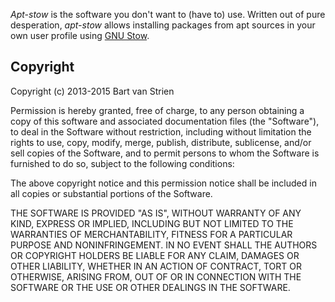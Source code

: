 *Apt-stow* is the software you don't want to (have to) use. Written out of pure
desperation, *apt-stow* allows installing packages from apt sources in your own
user profile using [GNU Stow][stow].

Copyright
---------

Copyright (c) 2013-2015 Bart van Strien

Permission is hereby granted, free of charge, to any person obtaining a copy of
this software and associated documentation files (the "Software"), to deal in
the Software without restriction, including without limitation the rights to
use, copy, modify, merge, publish, distribute, sublicense, and/or sell copies of
the Software, and to permit persons to whom the Software is furnished to do so,
subject to the following conditions:

The above copyright notice and this permission notice shall be included in all
copies or substantial portions of the Software.

THE SOFTWARE IS PROVIDED "AS IS", WITHOUT WARRANTY OF ANY KIND, EXPRESS OR
IMPLIED, INCLUDING BUT NOT LIMITED TO THE WARRANTIES OF MERCHANTABILITY, FITNESS
FOR A PARTICULAR PURPOSE AND NONINFRINGEMENT. IN NO EVENT SHALL THE AUTHORS OR
COPYRIGHT HOLDERS BE LIABLE FOR ANY CLAIM, DAMAGES OR OTHER LIABILITY, WHETHER
IN AN ACTION OF CONTRACT, TORT OR OTHERWISE, ARISING FROM, OUT OF OR IN
CONNECTION WITH THE SOFTWARE OR THE USE OR OTHER DEALINGS IN THE SOFTWARE.

[stow]: https://www.gnu.org/software/stow/
